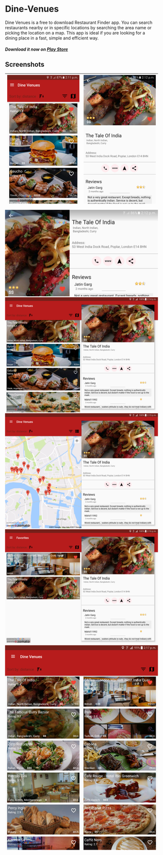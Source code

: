 # Dine-Venues
Dine Venues is a free to download Restaurant Finder app. You can search restaurants nearby or in specific locations by searching the area name or picking the location on a map.
This app is ideal if you are looking for a dining place in a fast, simple and efficient way.
##### Download it now on [Play Store](https://play.google.com/store/apps/details?id=com.gcna.dinevenues)
## Screenshots
| ![phone1](https://github.com/andreasioannoutech/Dine-Venues/blob/master/screenshots/phone1.png) | ![phone2](https://github.com/andreasioannoutech/Dine-Venues/blob/master/screenshots/phone2.png) |
|:---:|:---:|
![phone3](https://github.com/andreasioannoutech/Dine-Venues/blob/master/screenshots/phone3.png)
![tablet1](https://github.com/andreasioannoutech/Dine-Venues/blob/master/screenshots/tablet1.png)
![tablet2](https://github.com/andreasioannoutech/Dine-Venues/blob/master/screenshots/tablet2.png)
![tablet3](https://github.com/andreasioannoutech/Dine-Venues/blob/master/screenshots/tablet3.png)
![tablet4](https://github.com/andreasioannoutech/Dine-Venues/blob/master/screenshots/tablet4.png)

